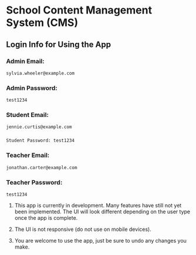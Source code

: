 # School Content Management System (CMS)

## Login Info for Using the App
  ### Admin Email: 
    sylvia.wheeler@example.com
  ### Admin Password: 
    test1234

  ### Student Email: 
    jennie.curtis@example.com
  ### 
    Student Password: test1234

  ### Teacher Email:
    jonathan.carter@example.com
  ### Teacher Password: 
    test1234


1. This app is currently in development. Many features have still not yet been implemented. The UI will look different depending on the user type once the app is complete.

2. The UI is not responsive (do not use on mobile devices).

3. You are welcome to use the app, just be sure to undo any changes you make.
